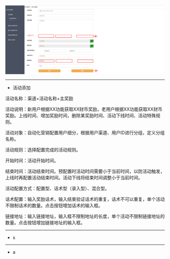 ![](/assets/Q4.png)

---

* 活动添加

活动名称：渠道+活动名称+主奖励

活动说明：新用户根据XX功能获取XX财币奖励，老用户根据XX功能获取XX财币奖励。上线时间、增加奖励时间，删除某奖励时间、活动下线时间、活动特殊规则。

活动对象：自动化营销配置用户细分，根据用户渠道、用户ID进行分组，定义分组名称。

活动规则：选择配置完成的活动规则。

开始时间：活动开始时间。

结束时间：活动结束时间。预配置时活动时间需要小于当前时间，以防活动触发，上线时再配置活动结束时间。活动下线将结束时间调整小于当前时间。

活动配置方式：配置型、话术型（录入型）、混合型。

话术配置：输入奖励话术，输入结束验证话术的重复，话术不可以重复，单个活动不限制话术的数量。点击按钮增加话术的输入框。

链接地址：输入链接地址，输入框不限制地址的长度，单个活动不限制链接地址的数量。点击按钮增加链接地址的输入框。

---

* s

---

* a



